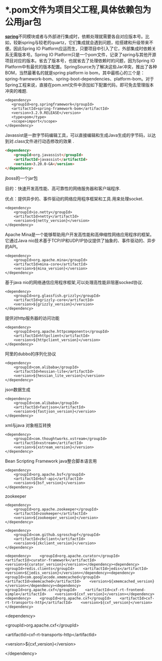 # \*.pom文件为项目父工程,具体依赖包为公用jar包

[**spring**](http://lib.csdn.net/base/javaee "Java EE知识库")不同模块或者与外部进行集成时，依赖处理就需要各自对应版本号。比如，较新spring与较老的quartz，它们集成就会遇到问题，给搭建和升级带来不便。因此Spring IO Platform应运而生，只要项目中引入了它，外部集成时依赖关系无需版本号。Spring IO Platform只是一个pom文件，记录了spring与其他开源项目对应的版本。省去了版本号，也就省去了处理依赖时的问题，因为Spring IO Platform中有最优的版本配置。SpringSource为了解决这些Jar冲突，推出了各种BOM，当然最著名的就是spring platform io bom，其中最核心的三个是：spring-framework-bom、spring-boot-dependencies、platform-bom。对于Spring工程来说，直接在pom.xml文件中添加如下配置代码，即可免去管理版本冲突的难题.

```
<dependency> 
   <groupId>org.springframework</groupId> 
   <artifactId>spring-framework-bom</artifactId> 
   <version>3.2.9.RELEASE</version>  
   <type>pom</type>
   <scope>import</scope>
</dependency>
```

Javassist是一款字节码编辑工具，可以直接编辑和生成Java生成的字节码，以达到对.class文件进行动态修改的效果 .

```markdown
<dependency>
    <groupId>org.javassist</groupId>
    <artifactId>javassist</artifactId>
    <version>3.20.0-GA</version>
</dependency>
```

jboss的一个jar包

目的：快速开发高性能、高可靠性的网络服务器和客户端程序.

优点：提供异步的、事件驱动的网络应用程序框架和工具.用来处理socket.

```
<dependency>
    <groupId>io.netty</groupId>
    <artifactId>netty</artifactId>
    <version>${netty_version}</version>
</dependency>
```

Apache Mina是一个能够帮助用户开发高性能和高伸缩性网络应用程序的框架。它通过Java nio技术基于TCP\/IP和UDP\/IP协议提供了抽象的、事件驱动的、异步的API。

```
<dependency>
    <groupId>org.apache.mina</groupId>
    <artifactId>mina-core</artifactId>
    <version>${mina_version}</version>
</dependency>
```

基于java nio的网络通信应用程序框架,可以处理高性能非阻塞socked协议.

```
<dependency>
    <groupId>org.glassfish.grizzly</groupId>
    <artifactId>grizzly-core</artifactId>
    <version>${grizzly_version}</version>
</dependency>
```

提供对http服务器的访问功能

```
<dependency>
    <groupId>org.apache.httpcomponents</groupId>
    <artifactId>httpclient</artifactId>
    <version>${httpclient_version}</version>
</dependency>
```

阿里的dubbo的序列化协议

```
<dependency>
    <groupId>com.alibaba</groupId>
    <artifactId>hessian-lite</artifactId>
    <version>${hessian_lite_version}</version>
</dependency>
```

json数据生成

```
<dependency>
    <groupId>com.alibaba</groupId>
    <artifactId>fastjson</artifactId>
    <version>${fastjson_version}</version>
</dependency>
```

xml与java 对象相互转换

```
<dependency>
    <groupId>com.thoughtworks.xstream</groupId>
    <artifactId>xstream</artifactId>
    <version>${xstream_version}</version>
</dependency>
```

Bean Scripting Framework  java整合脚本语言用

```
<dependency>
    <groupId>org.apache.bsf</groupId>
    <artifactId>bsf-api</artifactId>
    <version>${bsf_version}</version>
</dependency>
```

zookeeper

```
<dependency>
    <groupId>org.apache.zookeeper</groupId>
    <artifactId>zookeeper</artifactId>
    <version>${zookeeper_version}</version>
</dependency>
```

```
<dependency>
    <groupId>com.github.sgroschupf</groupId>
    <artifactId>zkclient</artifactId>
    <version>${zkclient_version}</version>
</dependency>

<dependency>    <groupId>org.apache.curator</groupId>    <artifactId>curator-framework</artifactId>    <version>${curator_version}</version></dependency><dependency>    <groupId>redis.clients</groupId>    <artifactId>jedis</artifactId>    <version>${jedis_version}</version></dependency><dependency>    <groupId>com.googlecode.xmemcached</groupId>    <artifactId>xmemcached</artifactId>    <version>${xmemcached_version}</version></dependency><dependency>    <groupId>org.apache.cxf</groupId>    <artifactId>cxf-rt-frontend-simple</artifactId>    <version>${cxf_version}</version></dependency><dependency>    <groupId>org.apache.cxf</groupId>    <artifactId>cxf-rt-transports-http</artifactId>    <version>${cxf_version}</version></dependency>
```

&lt;dependency&gt;

 &lt;groupId&gt;org.apache.cxf&lt;\/groupId&gt;

 &lt;artifactId&gt;cxf-rt-transports-http&lt;\/artifactId&gt;

 &lt;version&gt;${cxf\_version}&lt;\/version&gt;

 &lt;\/dependency&gt;

